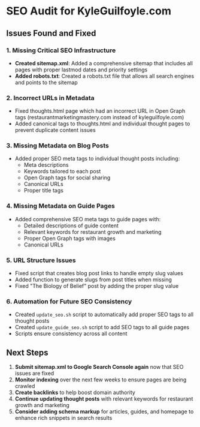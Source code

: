 # SEO Audit for KyleGuilfoyle.com

## Issues Found and Fixed

### 1. Missing Critical SEO Infrastructure
- **Created sitemap.xml**: Added a comprehensive sitemap that includes all pages with proper lastmod dates and priority settings
- **Added robots.txt**: Created a robots.txt file that allows all search engines and points to the sitemap

### 2. Incorrect URLs in Metadata
- Fixed thoughts.html page which had an incorrect URL in Open Graph tags (restaurantmarketingmastery.com instead of kyleguilfoyle.com)
- Added canonical tags to thoughts.html and individual thought pages to prevent duplicate content issues

### 3. Missing Metadata on Blog Posts
- Added proper SEO meta tags to individual thought posts including:
  - Meta descriptions
  - Keywords tailored to each post
  - Open Graph tags for social sharing
  - Canonical URLs
  - Proper title tags

### 4. Missing Metadata on Guide Pages
- Added comprehensive SEO meta tags to guide pages with:
  - Detailed descriptions of guide content
  - Relevant keywords for restaurant growth and marketing
  - Proper Open Graph tags with images
  - Canonical URLs

### 5. URL Structure Issues
- Fixed script that creates blog post links to handle empty slug values
- Added function to generate slugs from post titles when missing
- Fixed "The Biology of Belief" post by adding the proper slug value

### 6. Automation for Future SEO Consistency
- Created `update_seo.sh` script to automatically add proper SEO tags to all thought posts
- Created `update_guide_seo.sh` script to add SEO tags to all guide pages
- Scripts ensure consistency across all content

## Next Steps

1. **Submit sitemap.xml to Google Search Console again** now that SEO issues are fixed
2. **Monitor indexing** over the next few weeks to ensure pages are being crawled
3. **Create backlinks** to help boost domain authority
4. **Continue updating thought posts** with relevant keywords for restaurant growth and marketing
5. **Consider adding schema markup** for articles, guides, and homepage to enhance rich snippets in search results 